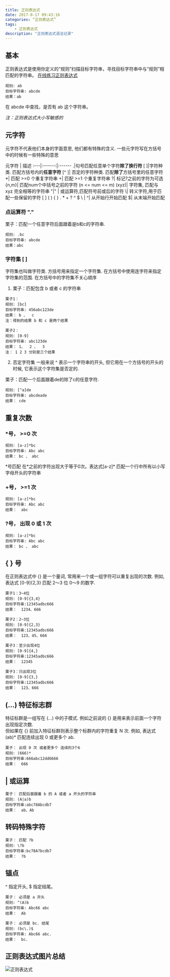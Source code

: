 ```yaml
---
title: 正则表达式
date: 2017-8-17 09:43:16
categories: “正则表达式”
tags:
    - 正则表达式
description: "正则表达式语法记录"
---
```



## 基本
正则表达式是使用你定义的“规则”扫描目标字符串，寻找目标字符串中与“规则”相匹配的字符串。
[在线练习正则表达式](http://tool.oschina.net/regex?optionGlobl=global)

```
规则: ab
目标字符串: abcde
结果：ab
```
在 abcde 中查找，是否有 ab 这个字符串。

*注：正则表达式大小写敏感的*
<!-- more -->
## 元字符
元字符不代表他们本身的字面意思, 他们都有特殊的含义. 一些元字符写在方括号中的时候有一些特殊的意思

 元字符 |  描述 
:---|:------:|:------ 
.|句号匹配任意单个字符**除了换行符**
[ ]|字符种类. 匹配方括号内的**任意字符**
[^ ]|	否定的字符种类. 匹配**除了**方括号里的任意字符
*| 匹配 >=0 个重复字符串
+| 匹配 >=1 个重复字符串
?| 标记?之前的字符为可选
{n,m}| 匹配num个中括号之前的字符 (n <= num <= m)
(xyz)| 字符集, 匹配与 xyz 完全相等的字符串
 "\|" | 或运算符,匹配符号前或后的字符
\\| 转义字符,用于匹配一些保留的字符 [ ] ( ) { } . * + ? ^ $ \\ |
^| 从开始行开始匹配
$| 从末端开始匹配

###  点运算符 "."

栗子：匹配一个任意字符后面跟着是b和c的字符串.
```
规则: .bc
目标字符串: abcde
结果：abc
```

###  字符集 [ ]

字符集也叫做字符类. 方括号用来指定一个字符集. 在方括号中使用连字符来指定字符集的范围. 在方括号中的字符集不关心顺序

1. 栗子：匹配包含 b 或者 c 的字符串
```
栗子1：
规则: [bc]
目标字符串: 456abc123de
结果： b 、  c
注：得到的结果 b 和 c 是两个结果

栗子2：
规则: [0-9]
目标字符串: abc123de
结果： 1、  2 、  3
注： 1 2 3 分别是三个结果
```
2. 否定字符集
一般来说 ^ 表示一个字符串的开头, 但它用在一个方括号的开头的时候, 它表示这个字符集是否定的. 

栗子：匹配一个后面跟着de的除了c的任意字符.
```
规则: [^a]de
目标字符串: abcdeade
结果： cde
```
## 重复次数
### *号， >=0 次
```
规则: [a-z]*bc
目标字符串: Abc abc
结果： bc 、 abc
```
\*号匹配 在\*之前的字符出现大于等于0次。表达式[a-z]* 匹配一个行中所有以小写字母开头的字符串


### +号， >=1 次
```
规则: [a-z]*bc
目标字符串: Abc abc
结果：  abc
```
### ?号， 出现 0 或 1 次
```
规则: [a-z]*bc
目标字符串: Abc abc
结果： bc 、 abc
```

## { } 号
在正则表达式中 {} 是一个量词, 常用来一个或一组字符可以重复出现的次数. 例如, 表达式 [0-9]{2,3} 匹配 2～3 位 0～9 的数字.
```
栗子1：3~4位
规则: [0-9]{3,4}
目标字符串:12345adbc666
结果：  1234、666

栗子2：2~3位
规则: [0-9]{2,3}
目标字符串:12345adbc666
结果：  123、45、666

栗子3：至少出现4位
规则: [0-9]{4,}
目标字符串:12345adbc666
结果：  12345

栗子3：只出现3位
规则: [0-9]{3,}
目标字符串:12345adbc666
结果：  123、666

```

## (...) 特征标志群
特征标群是一组写在 (...) 中的子模式. 例如之前说的 {} 是用来表示前面一个字符出现指定次数. </br>  但如果在 {} 前加入特征标群则表示整个标群内的字符重复 N 次. 例如, 表达式 (ab)* 匹配连续出现 0 或更多个 ab.
```
栗子： 出现 0 次 或者更多个 连续的3个6
规则: (666)*
目标字符串:666abc12dd6666
结果：  666
```
## \| 或运算
```
栗子： 匹配后面跟着 b 的 A 或者 a 开头的字符串
规则: (A|a)b
目标字符串:abc78Abcdb7
结果：  ab、Ab
```

## 转码特殊字符
```
栗子： 匹配 ?b 
规则: \?b
目标字符串:bc78A?bcdb7
结果：  ?b
```

## 锚点
^ 指定开头, $ 指定结尾。
```
栗子： 必须是 a 开头
规则: ^(A)b
目标字符串: Abc66 abc
结果：  Ab

栗子： 必须是 bc. 结尾
规则: (bc\.)$
目标字符串: Abc66 abc.
结果：  bc.

```

## 正则表达式图片总结
![正则表达式](https://raw.githubusercontent.com/lvdouzhou/blopPic/master/zhengze.png)